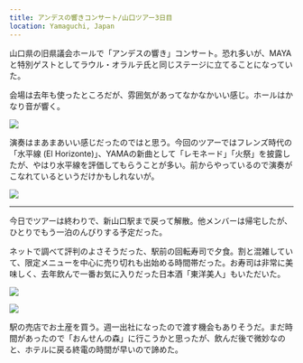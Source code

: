 ```yaml
---
title: アンデスの響きコンサート/山口ツアー3日目
location: Yamaguchi, Japan
---
```


山口県の旧県議会ホールで「アンデスの響き」コンサート。恐れ多いが、MAYAと特別ゲストとしてラウル・オラルテ氏と同じステージに立てることになっていた。

会場は去年も使ったところだが、雰囲気があってなかなかいい感じ。ホールはかなり音が響く。

![](https://photos.apkas.net/medium/202311/20231105-095009.webp)

演奏はまあまあいい感じだったのではと思う。今回のツアーではフレンズ時代の「水平線 (El Horizonte)」、YAMAの新曲として「レモネード」「火祭」を披露したが、やはり水平線を評価してもらうことが多い。前からやっているので演奏がこなれているというだけかもしれないが。

![](https://photos.apkas.net/medium/202311/20231105-103431.webp)

---

今日でツアーは終わりで、新山口駅まで戻って解散。他メンバーは帰宅したが、ひとりでもう一泊のんびりする予定だった。

ネットで調べて評判のよさそうだった、駅前の回転寿司で夕食。割と混雑していて、限定メニューを中心に売り切れも出始める時間帯だった。お寿司は非常に美味しく、去年飲んで一番お気に入りだった日本酒「東洋美人」もいただいた。

![](https://photos.apkas.net/medium/202311/20231105-182516.webp)

![](https://photos.apkas.net/medium/202311/20231105-192003.webp)

駅の売店でお土産を買う。週一出社になったので渡す機会もありそうだ。まだ時間があったので「おんせんの森」に行こうかと思ったが、飲んだ後で微妙なのと、ホテルに戻る終電の時間が早いので諦めた。

